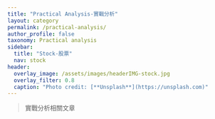 ```yaml
---
title: "Practical Analysis-實戰分析"
layout: category
permalink: /practical-analysis/
author_profile: false
taxonomy: Practical analysis
sidebar:
  title: "Stock-股票"
  nav: stock
header:
  overlay_image: /assets/images/headerIMG-stock.jpg
  overlay_filter: 0.8
  caption: "Photo credit: [**Unsplash**](https://unsplash.com)"
---
```


> 實戰分析相關文章
<!--stackedit_data:
eyJoaXN0b3J5IjpbMTYxMTAyMTYwMiw0NDAxOTUyNjddfQ==
-->
